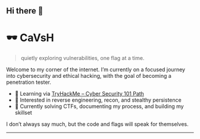 ## Hi there 👋

# 🕶️ CaVsH

> quietly exploring vulnerabilities, one flag at a time.

Welcome to my corner of the internet. I’m currently on a focused journey into cybersecurity and ethical hacking, with the goal of becoming a penetration tester.

- 🧠 Learning via [TryHackMe – Cyber Security 101 Path](https://tryhackme.com/)
- 🔎 Interested in reverse engineering, recon, and stealthy persistence
- 🎯 Currently solving CTFs, documenting my process, and building my skillset

I don’t always say much, but the code and flags will speak for themselves.

---
